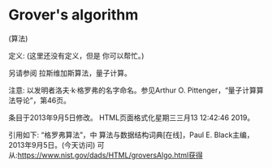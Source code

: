 # Grover's algorithm


(算法)



定义:
(这里还没有定义，但是
你可以帮忙。)



另请参阅
拉斯维加斯算法，量子计算。



注意:
以发明者洛夫·k·格罗弗的名字命名。参见Arthur O. Pittenger，“量子计算算法导论”，第46页。








条目于2013年9月5日修改。
HTML页面格式化星期三三月13 12:42:46 2019。



引用如下:
“格罗弗算法”，中
算法与数据结构词典[在线]，Paul E. Black主编，2013年9月5日。(今天访问)
可从:https://www.nist.gov/dads/HTML/groversAlgo.html获得